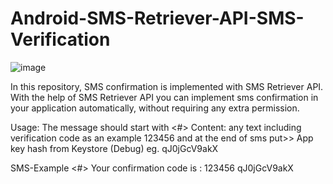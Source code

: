 # Android-SMS-Retriever-API-SMS-Verification

![image](https://user-images.githubusercontent.com/62590063/115155879-3c7afc00-a09b-11eb-8a00-625798a4271f.png)


In this repository, SMS
confirmation is implemented with SMS Retriever API.  With the help of SMS Retriever API 
you can implement sms  confirmation  in your application automatically, without requiring any extra permission.

Usage: 
The message should start with <#>
Content: any text including verification code as an example 123456 and 
at the end of sms put>> App key hash from Keystore (Debug) eg. qJ0jGcV9akX

SMS-Example 
<#> Your confirmation code is : 123456
qJ0jGcV9akX
